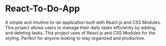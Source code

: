 # React-To-Do-App
A simple and intuitive to-do application built with React.js and CSS Modules. This project allows users to manage their daily tasks efficiently by adding, and deleting tasks. This project uses of React.js and CSS Modules for the styling. Perfect for anyone looking to stay organized and productive.
